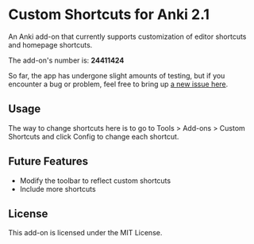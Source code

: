 # Custom Shortcuts for Anki 2.1

An Anki add-on that currently supports customization of editor shortcuts and homepage shortcuts.

The add-on's number is: **24411424**

So far, the app has undergone slight amounts of testing, but if you encounter a bug or problem, feel free to bring up [a new issue here](https://github.com/Liresol/anki-custom-shortcuts/issues). 

## Usage

The way to change shortcuts here is to go to Tools > Add-ons > Custom Shortcuts and click Config to change each shortcut.

## Future Features

- Modify the toolbar to reflect custom shortcuts
- Include more shortcuts

## License
This add-on is licensed under the MIT License. 


